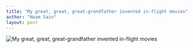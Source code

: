 ```yaml
---
title: "My great, great, great-grandfather invented in-flight movies"
author: "Noam Sain"
layout: post
---
```


![My great, great, great-grandfather invented in-flight movies](https://2.bp.blogspot.com/_8aN4krk1nsk/TG_IUXBrhzI/AAAAAAAAAeQ/nCVWyafjyO8/s1600/20100331.jpg "My great, great, great-grandfather invented in-flight movies")
